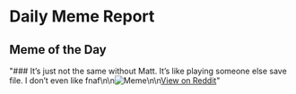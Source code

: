 # Daily Meme Report

## Meme of the Day
"### It’s just not the same without Matt. It’s like playing someone else save file. I don’t even like fnaf\n\n![Meme](https://i.redd.it/587qbjlel7qf1.gif)\n\n[View on Reddit](https://redd.it/1nljccy)"
